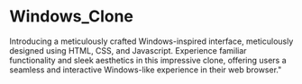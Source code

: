 # Windows_Clone

Introducing a meticulously crafted Windows-inspired interface, meticulously designed using HTML, CSS, and Javascript. Experience familiar functionality and sleek aesthetics in this impressive clone, offering users a seamless and interactive Windows-like experience in their web browser."

